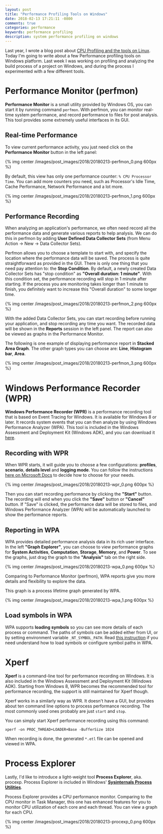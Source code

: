 ```yaml
---
layout: post
title: "Performance Profiling Tools on Windows"
date: 2018-02-13 17:21:11 -0800
comments: true
categories: performance
keywords: performance profiling
description: system performance profiling on windows
---
```


Last year, I wrote a blog post about [CPU Profiling and the tools on Linux](http://euccas.github.io/blog/20170827/cpu-profiling-tools-on-linux.html). Today I'm going to write about a few Performance profiling tools on Windows platform. Last week I was working on profiling and analyzing the build process of a project on Windows, and during the process I experimented with a few different tools.

# Performance Monitor (perfmon)

__Performance Monitor__ is a small utility provided by Windows OS, you can start it by running command ```perfmon```. With perfmon, you can monitor real-time system performance, and record performance to files for post analysis. This tool provides some extremely useful interfaces in its GUI.


## Real-time Performance

To view current performance activity, you just need click on the __Performance Monitor__ button in the left panel:

{% img center /images/post_images/2018/20180213-perfmon_0.png 600px %}

By default, this view has only one performance counter: ```% CPU Processor Time```. You can add more counters you need, such as Processor's Idle Time, Cache Performance, Network Performance and a lot more. 

{% img center /images/post_images/2018/20180213-perfmon_1.png 600px %}

## Performance Recording

When analyzing an application's performance, we often need record all the performance data and generate various reports to help analysis. We can do this in perfmon by adding __User Defined Data Collector Sets__ (from Menu Action -> New -> Data Collector Sets).

Perfmon allows you to choose a template to start with, and specify the location where the performance data will be saved. The process is quite straightforward as provided in the GUI. There is only one thing that you need pay attention to: the __Stop Condition__. By default, a newly created Data Collector Sets has "stop condition" as __"Overall duration: 1 minute"__. With this condition set, the performance recording will stop in 1 minute after starting. If the process you are monitoring takes longer than 1 minute to finish, you definitely want to increase this "Overall duration" to some longer time.

{% img center /images/post_images/2018/20180213-perfmon_2.png 600px %}

With the added Data Collector Sets, you can start recording before running your application, and stop recording any time you want. The recorded data will be shown in the __Reports__ session in the left panel. The report can also be viewed as graphs in the Performance Monitor. 

The following is one example of displaying performance report in __Stacked Area Graph__. The other graph types you can choose are: __Line__, __Histogram bar__, __Area__. 

{% img center /images/post_images/2018/20180213-perfmon_3.png 600px %}



# Windows Performance Recorder (WPR)

__Windows Performance Recorder (WPR)__ is a performance recording tool that is based on Event Tracing for Windows. It is available for Windows 8 or later. It records system events that you can then analyze by using Windows Performance Analyzer (WPA). This tool is included in the Windows Assessment and Deployment Kit (Windows ADK), and you can download it [here](https://insider.windows.com/). 

## Recording with WPR

When WPR starts, it will guide you to choose a few configurations: __profiles__, __scenario__, __details level__ and __logging mode__. You can follow the instructions [here on Microsoft Docs](https://docs.microsoft.com/en-us/windows-hardware/test/wpt/wpr-quick-start) to decide how to choose for your needs. 

{% img center /images/post_images/2018/20180213-wpr_0.png 600px %}

Then you can start recording performance by clicking the __"Start"__ button. The recording will end when you click the __"Save"__ button or __"Cancel"__ button. If "Save" is clicked, the performance data will be stored to files, and Windows Performance Analyzer (WPA) will be automatically launched to show the performance reports.

## Reporting in WPA

WPA provides detailed performance analysis data in its rich user interface. In the left __"Graph Explorer"__, you can choose to view performance graphs for __System Activities__, __Computation__, __Storage__, __Memory__, and __Power__. To see the graphs, just drag the graph to the __"Analysis"__ tab on the right side.

{% img center /images/post_images/2018/20180213-wpa_0.png 600px %}

Comparing to Performance Monitor (perfmon), WPA reports give you more details and flexibility to explore the data.

This graph is a process lifetime graph generated by WPA.

{% img center /images/post_images/2018/20180213-wpa_1.png 600px %}

## Load symbols in WPA

WPA supports __loading symbols__ so you can see more details of each process or command. The paths of symbols can be added either from UI, or by setting environment variable ```_NT_SYMBOL_PATH```. Read [this instruction](https://docs.microsoft.com/en-us/previous-versions/windows/it-pro/windows-8.1-and-8/hh448137(v%3dwin.10)) if you need understand how to load symbols or configure symbol paths in WPA.


# Xperf

__Xperf__ is a command-line tool for performance recording on Windows. It is also included in the Windows Assessment and Deployment Kit (Windows ADK). Starting from Windows 8, WPR becomes the recommended tool for performance recording, the support is still maintained for Xperf though.

Xperf works in a similarly way as WPR. It doesn't have a GUI, but provides about ten command line options to process performance recording. The most commonly used ones probably are just ```start``` and ```stop```. 

You can simply start Xperf performance recording using this command:

```
xperf -on PROC_THREAD+LOADER+Base -BufferSize 1024
```

When recording is done, the generated ```*.etl``` file can be opened and viewed in WPA.


# Process Explorer

Lastly, I'd like to introduce a light-weight tool __Process Explorer__, aka. procexp. Process Explorer is included in Windows' [__Sysinternals Process Utilities__](https://docs.microsoft.com/en-us/sysinternals/downloads/process-utilities).

Process Explorer provides a CPU performance monitor. Comparing to the CPU monitor in Task Manager, this one has enhanced features for you to monitor CPU utilization of each core and each thread. You can view a graph for each CPU.

{% img center /images/post_images/2018/20180213-procexp_0.png 600px %}



